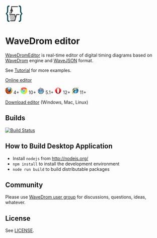 ![alt text](images/logo.png "logo")

# WaveDrom editor

[WaveDromEditor](http://wavedrom.com/editor.html) is real-time editor of digital timing diagrams based on [WaveDrom](https://github.com/drom/wavedrom) engine and [WaveJSON](https://github.com/drom/wavedrom/wiki/WaveJSON) format.

See [Tutorial](http://wavedrom.com/tutorial.html) for more examples.

[Online editor](http://wavedrom.com/editor.html)

![alt text](images/firefox_22.gif "firefox") 4+
![alt text](images/chrome_22.gif "chrome") 10+
![alt text](images/safari_22.gif "safari") 5.1+
![alt text](images/opera_22.gif "opera") 12+
![alt text](images/ie_22.gif "ie") 11+

[Download editor](https://github.com/wavedrom/wavedrom.github.io/releases)  (Windows, Mac, Linux)

## Builds

[![Build Status](https://travis-ci.org/wavedrom/wavedrom.github.io.svg?branch=master)](https://travis-ci.org/wavedrom/wavedrom.github.io)

## How to Build Desktop Application

* Install `nodejs` from http://nodejs.org/
* `npm install` to install the development environment
* `node run build` to build distributable packages

## Community

Please use [WaveDrom user group](http://groups.google.com/group/wavedrom) for discussions, questions, ideas, whatever.

## License

See [LICENSE](LICENSE).

